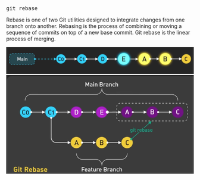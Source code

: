 <pre>git rebase <base> </pre>
Rebase is one of two Git utilities designed to integrate changes from one branch onto another. 
Rebasing is the process of combining or moving a sequence of commits on top of a new base commit. 
Git rebase is the linear process of merging.

![Virtualization of rebase](rebase.png)
![Virtualization of rebase](rebase2.png)

